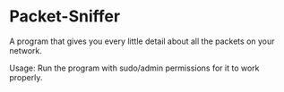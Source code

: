 # Packet-Sniffer
A program that gives you every little detail about all the packets on your network.

Usage:
Run the program with sudo/admin permissions for it to work properly.

